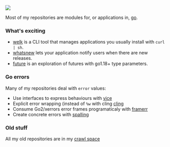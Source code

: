 ![](https://repl.ca/social-mushroom.jpg)

Most of my repositories are modules for, or applications in, [go](https://golang.org).

### What's exciting

- [welk](./welk) is a CLI tool that manages applications you usually install with `curl | sh`.
- [whatsnew](./whatsnew) lets your application notify users when there are new releases.
- [future](./future) is an exploration of futures with go1.18+ type parameters.

### Go errors
Many of my repositories deal with `error` values:

- Use interfaces to express behaviours with [vice](./vice) 
- Explicit error wrapping (instead of `%w` with cling [cling](./cling)
- Consume Go2/xerrors error frames programaticaly with [framerr](./framerr)
- Create concrete errors with [spalling](./spalling)

### Old stuff

All my old repositories are in my [crawl space](https://github.com/crawl-space)
